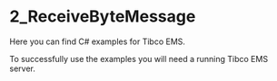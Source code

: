 # 2_ReceiveByteMessage
Here you can find C# examples for Tibco EMS.

To successfully use the examples you will need a running Tibco EMS server.

